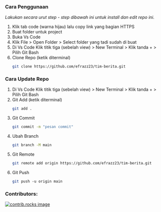 ### Cara Penggunaan

_Lakukan secara urut step - step dibawah ini untuk install dan edit repo ini._
1. Klik tab code (warna hijau) lalu copy link yang bagian HTTPS
2. Buat folder untuk project
3. Buka Vs Code
4. Klik File > Open Folder > Select folder yang tadi sudah di buat
5. Di Vs Code Klik titik tiga (sebelah view) > New Terminal > Klik tanda + > Pilih Git Bash
6. Clone Repo (ketik diterminal)
   ```sh
   git clone https://github.com/efrazz23/tim-berita.git
   ```
### Cara Update Repo

1. Di Vs Code Klik titik tiga (sebelah view) > New Terminal > Klik tanda + > Pilih Git Bash
2. Git Add (ketik diterminal)
   ```sh
   git add .
   ```
3. Git Commit
   ```sh
   git commit -m "pesan commit"
   ```
4. Ubah Branch
   ```sh
   git branch -M main
   ```
5. Git Remote
   ```sh
   git remote add origin https://github.com/efrazz23/tim-berita.git
   ```
6. Git Push
   ```sh
   git push -u origin main
   ```

### Contributors:

<a href=" https://github.com/efrazz23/tim-berita/graphs/contributors">
  <img src="https://contrib.rocks/image?repo=efrazz23/tim-berita" alt="contrib.rocks image" />
</a>
